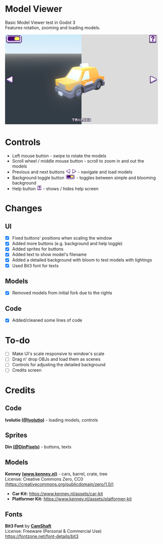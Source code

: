 # Model Viewer
Basic Model Viewer test in Godot 3  
Features rotation, zooming and loading models.

![app detailed and simple preview](/model_viewer_preview.png)

# Controls
- Left mouse button - swipe to rotate the models
- Scroll wheel / middle mouse button - scroll to zoom in and out the models
- Previous and next buttons ![previous button sprite](/Assets/Images/prev_btn.png) ![next button sprite](/Assets/Images/next_btn.png) - navigate and load models
- Background toggle button ![toggle background button sprite](/Assets/Images/turn_on_btn.png) - toggles between simple and blooming background
- Help button ![help toggle button sprite](/Assets/Images/help_btn.png) - shows / hides help screen

# Changes
## UI
- [x] Fixed buttons' positions when scaling the window
- [x] Added more buttons (e.g. background and help toggle)
- [x] Added sprites for buttons
- [x] Added text to show model's filename
- [x] Added a detailed background with bloom to test models with lightings
- [x] Used Bit3 font for texts

## Models
- [x] Removed models from initial fork due to the rights

## Code
- [x] Added/cleaned some lines of code

# To-do
- [ ] Make UI's scale responsive to window's scale
- [ ] Drag n' drop OBJs and load them as scenes
- [ ] Controls for adjusting the detailed background
- [ ] Credits screen

# Credits
## Code
**Ivolutio [(@Ivolutio)](https://twitter.com/Ivolutio)** - loading models, controls

## Sprites
**Din [(@DinPixels)](https://bsky.app/profile/dinpixels.bsky.social)** - buttons, texts

## Models
**Kenney [(www.kenney.nl)](https://www.kenney.nl)** - cars, barrel, crate, tree  
License: Creative Commons Zero, CC0 [(https://creativecommons.org/publicdomain/zero/1.0/)](https://creativecommons.org/publicdomain/zero/1.0/)
- **Car Kit:** <https://www.kenney.nl/assets/car-kit>
- **Platformer Kit:** <https://www.kenney.nl/assets/platformer-kit>

## Fonts
**Bit3 Font** by **[CamShaft](https://www.fontsc.com/font/designer/camshaft)**  
License: Freeware (Personal & Commercial Use)  
<https://fontzone.net/font-details/bit3>